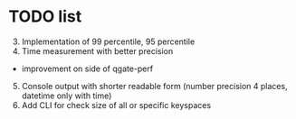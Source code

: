  # TODO list
 
3. Implementation of 99 percentile, 95 percentile
4. Time measurement with better precision
  - improvement on side of qgate-perf
5. Console output with shorter readable form (number precision 
   4 places, datetime only with time)
7. Add CLI for check size of all or specific keyspaces
